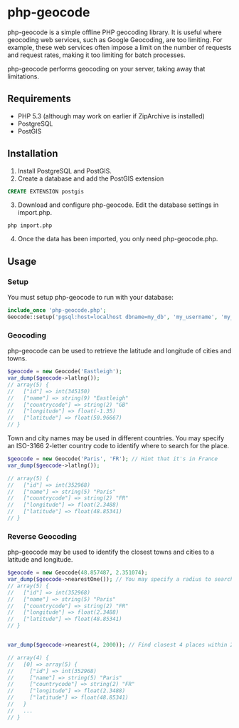 php-geocode
===========

php-geocode is a simple offline PHP geocoding library. It is useful where geocoding web services, such as Google Geocoding, are too limiting. For example, these web services often impose a limit on the number of requests and request rates, making it too limiting for batch processes.

php-geocode performs geocoding on your server, taking away that limitations.


Requirements
------------

* PHP 5.3 (although may work on earlier if ZipArchive is installed)
* PostgreSQL
* PostGIS

Installation
------------

1. Install PostgreSQL and PostGIS.
2. Create a database and add the PostGIS extension
```sql
CREATE EXTENSION postgis
```
3. Download and configure php-geocode. Edit the database settings in import.php.
```
php import.php
```
4. Once the data has been imported, you only need php-geocode.php.

Usage
-----

### Setup

You must setup php-geocode to run with your database:

```php
include_once 'php-geocode.php';
Geocode::setup('pgsql:host=localhost dbname=my_db', 'my_username', 'my_password');
```

### Geocoding

php-geocode can be used to retrieve the latitude and longitude of cities and towns.

```php
$geocode = new Geocode('Eastleigh');
var_dump($geocode->latlng());
// array(5) {
//   ["id"] => int(345150)
//   ["name"] => string(9) "Eastleigh"
//   ["countrycode"] => string(2) "GB"
//   ["longitude"] => float(-1.35)
//   ["latitude"] => float(50.96667)
// }
```

Town and city names may be used in different countries. You may specify an ISO-3166 2-letter country code to identify where to search for the place.

```php
$geocode = new Geocode('Paris', 'FR'); // Hint that it's in France
var_dump($geocode->latlng());

// array(5) {
//   ["id"] => int(352968)
//   ["name"] => string(5) "Paris"
//   ["countrycode"] => string(2) "FR"
//   ["longitude"] => float(2.3488)
//   ["latitude"] => float(48.85341)
// }

```

### Reverse Geocoding

php-geocode may be used to identify the closest towns and cities to a latitude and longitude.

```php
$geocode = new Geocode(48.857487, 2.351074);
var_dump($geocode->nearestOne()); // You may specify a radius to search in (in meters)
// array(5) {
//   ["id"] => int(352968)
//   ["name"] => string(5) "Paris"
//   ["countrycode"] => string(2) "FR"
//   ["longitude"] => float(2.3488)
//   ["latitude"] => float(48.85341)
// }


var_dump($geocode->nearest(4, 2000)); // Find closest 4 places within 2km

// array(4) {
//   [0] => array(5) {
//     ["id"] => int(352968)
//     ["name"] => string(5) "Paris"
//     ["countrycode"] => string(2) "FR"
//     ["longitude"] => float(2.3488)
//     ["latitude"] => float(48.85341)
//   }
//   ...
// }


```
